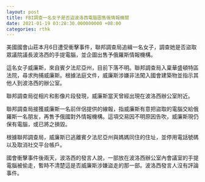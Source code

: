 ```yaml
---
layout: post
title: FBI調查一名女子是否盜波洛西電腦圖售俄情報機關
date: 2021-01-19 03:28:30.000000000 +08:00
categories: rthk
---
```


美國國會山莊本月6日遭受衝擊事件，聯邦調查局追緝一名女子，調查她是否盜取眾議院議長波洛西的手提電腦，並企圖出售予俄羅斯情報機構。

這名女子威廉斯，來自賓夕法尼亞州，目前下落不明。聯邦調查局入稟華盛頓特區法院，尋求拘捕威廉斯。根據法庭文件，威廉斯涉嫌非法闖入國會建築物並指示其他人到波洛西的辦公室。

聯邦調查局從相片和影像片段發現，威廉斯當天曾經出現在波洛西辦公室附近。

聯邦調查局接獲威廉斯一名前伴侶提供的線報，指威廉斯有意把盜取的電腦交給俄羅斯一名朋友，再售予俄國對外情報機構。這項交易因不明原因告吹，威廉斯現仍保有電腦，或已將之損毀。

根據聯邦調查局，威廉斯已逃離賓夕法尼亞州與媽媽同住的住址，並停用電話號碼以及取消社交平台帳戶。

國會衝擊事件後兩天，波洛西的發言人說，一部放在波洛西辦公室內會議室的手提電腦被偷走，暫時不清楚這是否威廉斯涉嫌盜走的那一部。波洛西發言人沒有評論事件。
